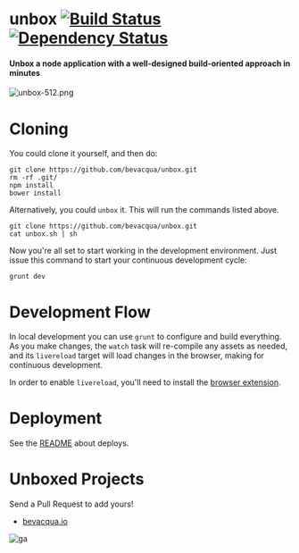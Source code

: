 # unbox [![Build Status](https://travis-ci.org/bevacqua/unbox.png?branch=master)](https://travis-ci.org/bevacqua/unbox) [![Dependency Status](https://gemnasium.com/bevacqua/unbox.png)](https://gemnasium.com/bevacqua/unbox)

#### Unbox a node application with a well-designed build-oriented approach in minutes

![unbox-512.png][1]

# Cloning

You could clone it yourself, and then do:

```shell
git clone https://github.com/bevacqua/unbox.git
rm -rf .git/
npm install
bower install
```

Alternatively, you could `unbox` it. This will run the commands listed above.

```shell
git clone https://github.com/bevacqua/unbox.git
cat unbox.sh | sh
```

Now you're all set to start working in the development environment. Just issue this command to start your continuous development cycle:

```shell
grunt dev
```

# Development Flow

In local development you can use `grunt` to configure and build everything. As you make changes, the `watch` task will re-compile any assets as needed, and its `livereload` target will load changes in the browser, making for continuous development.

In order to enable `livereload`, you'll need to install the [browser extension](http://feedback.livereload.com/knowledgebase/articles/86242).

# Deployment

See the [README](https://github.com/bevacqua/unbox/tree/master/deploy/README.markdown) about deploys.

# Unboxed Projects

Send a Pull Request to add yours!

- [bevacqua.io](https://github.com/bevacqua/io)

  [1]: http://i.imgur.com/gBuopo8.png "Unbox it!"

![ga](https://ga-beacon.appspot.com/UA-35043128-6/unbox/readme?pixel)
